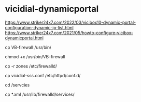 # vicidial-dynamicportal
https://www.striker24x7.com/2022/03/vicibox10-dynamic-portal-configuration-dynamic-ip-list.html
https://www.striker24x7.com/2021/05/howto-configure-vicibox-dynamicportal.html

cp VB-firewall /usr/bin/

chmod +x /usr/bin/VB-firewall

cp -r zones /etc/firewalld/

cp vicidial-sss.conf /etc/httpd/conf.d/

cd /servcies

cp *.xml /usr/lib/firewalld/services/
